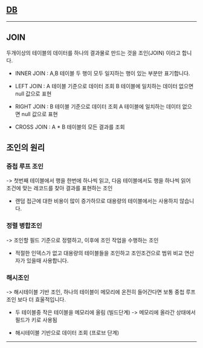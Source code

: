 ## [DB]()

---

## JOIN
두개이상의 테이블의 데이터를 하나의 결과물로 만드는 것을 조인(JOIN) 이라고 합니다.

- INNER JOIN : A,B 테이블 두 행이 모두 일지하는 행이 있는 부분만 표기합니다.

- LEFT JOIN : A 테이블 기준으로 데이터 조회 B 테이블에 일치하는 데이터 없으면 null 값으로 표현

- RIGHT JOIN : B 테이블 기준으로 데이터 조회 A 테이블에 일치하는 데이터 없으면 null 값으로 표현

- CROSS JOIN : A * B 테이블의 모든 결과를 조회

  
  

## 조인의 원리

  

### **중첩 루프 조인**

-> 첫번째 테이블에서 행을 한번에 하나씩 읽고, 다음 테이블에서도 행을 하나씩 읽어 조건에 맞는 레코드를 찾아 결과를 표현하는 조인

- 랜덤 접근에 대한 비용이 많이 증가하므로 대용량의 테이블에서는 사용하지 않습니다.

  

### **정렬 병합조인**

-> 조인할 필드 기준으로 정렬하고, 이후에 조인 작업을 수행하는 조인

- 적절한 인덱스가 없고 대용량의 테이블들을 조인하고 조인조건으로 범위 비교 연산자가 있을때 사용합니다.

  

### **해시조인**

-> 해시테이블 기반 조인, 하나의 테이블이 메모리에 온전히 들어간다면 보통 중첩 루프 조인 보다 더 효울적입니다.

- 두 테이블중 작은 테이블을 메모리에 올림 (빌드단계) -> 메모리에 올라간 상태에서 필드가 키로 사용됨

- 해시테이블 기반으로 데이터 조회 (프로브 단계)

---